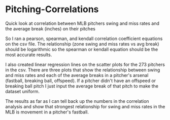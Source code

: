 # Pitching-Correlations
Quick look at correlation between MLB pitchers swing and miss rates and the average break (inches) on their pitches

So I ran a pearson, spearman, and kendall correlation coefficient equations on the csv file. The relationship 
(zone swing and miss rates vs avg break) should be logarithmic so the spearman or kendall equation should be the most accurate results.

I also created linear regression lines on the scatter plots for the 273 pitchers in the csv. There are three plots that show the relationship
between swing and miss rates and each of the average breaks in a pitcher's arsenal (fastball, breaking ball, offspeed). If a pitcher
didn't have an offspeed or breaking ball pitch I just input the average break of that pitch to make the dataset uniform. 

The results as far as I can tell back up the numbers in the correlation analysis and show that strongest relationship for swing and miss rates
in the MLB is movement in a pitcher's fastball.   
